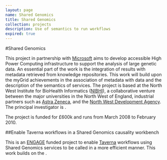 ```yaml
---
layout: page
name: Shared Genomics
title: Shared Genomics
collection: projects
description: Use of semantics to run workflows
expired: true
---
```


#Shared Genomics

This project in partnership with [Microsoft](http://www.microsoft.com/) aims to develop accessible High Power Computing infrastructure to support the analysis of large genetic data. An essential part of the work is the integration of results with metadata retrieved from knowledge repositories.
This work will build upon the myGrid achievements in the association of metadata with data and the description of the semantics of services.
The project is based at the North West Institute for BioHealth Informatics ([NIBHI](http://www.nibhi.org.uk/)), a collaborative venture between the major universities in the North West of England,
industrial partners such as [Astra Zeneca](http://www.astrazeneca.co.uk/), and the [North West Development Agency](http://en.wikipedia.org/wiki/Northwest_Regional_Development_Agency). The principal investigator is .

The project is funded for £600k and runs from March 2008 to February 2010.

##Enable Taverna workflows in a Shared Genomics causality workbench

This is an [ENGAGE](http://www.mygrid.org.uk/projects/engage/) funded project to enable [Taverna](http://www.taverna.org.uk/) workflows using Shared Genomics services to be called in a more efficient manner. This work builds on the .